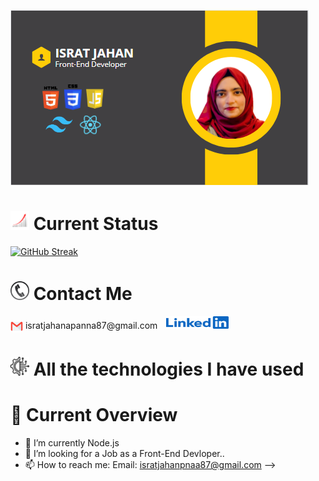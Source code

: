 ![An old rock in the desert](https://raw.githubusercontent.com/Israt-Jahan-panna/Israt-Jahan-panna/main/Image/banner/Banner.png)


<h1><img src="https://raw.githubusercontent.com/Israt-Jahan-panna/Israt-Jahan-panna/main/Image/Icons/Status.webp " width="30" height="30"> Current Status</h1>

[![GitHub Streak](https://github-readme-streak-stats.herokuapp.com?user=Israt-Jahan-panna&theme=gruvbox-duo&hide_border=true&border_radius=3.9&date_format=M%20j%5B%2C%20Y%5D&mode=weekly&card_width=522&background=46%2C231D35%2CEB5454&border=1C0A0A)](https://git.io/streak-stats)

<h1><img src="https://raw.githubusercontent.com/Israt-Jahan-panna/Israt-Jahan-panna/main/Image/Icons/contact-phone-icon-4.png" width="30" height="30"> Contact Me  </h1>
<a href="mailto:isratjahanpanna87@gmail.com" style="text-decoration: none;">
  <img src="https://raw.githubusercontent.com/Israt-Jahan-panna/Israt-Jahan-panna/main/Image/Icons/Email.png" alt="Email" style="width: 20px; height: 20px; vertical-align: middle;">
  isratjahanapanna87@gmail.com
</a>  
<span style="margin-left: 10px;"></span>
<a href="https://www.linkedin.com/in/israt-jahan-panna/">
  <img src="https://raw.githubusercontent.com/Israt-Jahan-panna/Israt-Jahan-panna/main/Image/Icons/1656958733linkedin-logo-png.webp" width="100" height="20" alt="LinkedIn Profile">
</a>





<h1><img src="https://raw.githubusercontent.com/Israt-Jahan-panna/Israt-Jahan-panna/main/Image/Icons/4257483.png" width="30" height="30"> All the technologies I have used</h1>

<h1>🔗 Current Overview </h1>

- 🌱 I’m currently Node.js
- 👯 I’m looking for a Job as a Front-End Devloper.. 
- 📫 How to reach me: Email: isratjahanpnaa87@gmail.com
-->
